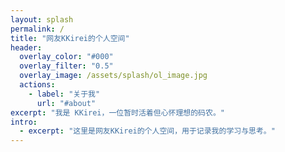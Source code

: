 ```yaml
---
layout: splash
permalink: /
title: "网友KKirei的个人空间"
header:
  overlay_color: "#000"
  overlay_filter: "0.5"
  overlay_image: /assets/splash/ol_image.jpg
  actions:
    - label: "关于我"
      url: "#about"
excerpt: "我是 KKirei，一位暂时活着但心怀理想的码农。"
intro:
  - excerpt: "这里是网友KKirei的个人空间，用于记录我的学习与思考。"
---
```


